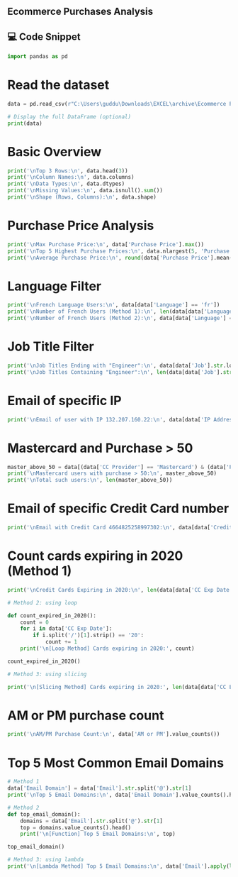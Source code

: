 ## Ecommerce Purchases Analysis
## 💻 Code Snippet


```python
import pandas as pd
```
# Read the dataset
```python
data = pd.read_csv(r"C:\Users\guddu\Downloads\EXCEL\archive\Ecommerce Purchases")

# Display the full DataFrame (optional)
print(data)
```
# Basic Overview
```python
print('\nTop 3 Rows:\n', data.head(3))
print('\nColumn Names:\n', data.columns)
print('\nData Types:\n', data.dtypes)
print('\nMissing Values:\n', data.isnull().sum())
print('\nShape (Rows, Columns):\n', data.shape)
```
# Purchase Price Analysis
```python
print('\nMax Purchase Price:\n', data['Purchase Price'].max())
print('\nTop 5 Highest Purchase Prices:\n', data.nlargest(5, 'Purchase Price'))
print('\nAverage Purchase Price:\n', round(data['Purchase Price'].mean(), 2))
```
# Language Filter
```python
print('\nFrench Language Users:\n', data[data['Language'] == 'fr'])
print('\nNumber of French Users (Method 1):\n', len(data[data['Language'] == 'fr']))
print('\nNumber of French Users (Method 2):\n', data[data['Language'] == 'fr'].count())
```

# Job Title Filter
```python
print('\nJob Titles Ending with "Engineer":\n', data[data['Job'].str.lower().str.endswith('engineer')])
print('\nJob Titles Containing "Engineer":\n', len(data[data['Job'].str.contains('engineer', case=False)]))
```
# Email of specific IP
```python
print('\nEmail of user with IP 132.207.160.22:\n', data[data['IP Address'] == "132.207.160.22"]['Email'])
```
# Mastercard and Purchase > 50
```python
master_above_50 = data[(data['CC Provider'] == 'Mastercard') & (data['Purchase Price'] > 50)]
print('\nMastercard users with purchase > 50:\n', master_above_50)
print('\nTotal such users:\n', len(master_above_50))
```
# Email of specific Credit Card number
```python
print('\nEmail with Credit Card 4664825258997302:\n', data[data['Credit Card'] == 4664825258997302]['Email'])
```
# Count cards expiring in 2020 (Method 1)
```python
print('\nCredit Cards Expiring in 2020:\n', len(data[data['CC Exp Date'].str.endswith('20')]))

# Method 2: using loop

def count_expired_in_2020():
    count = 0
    for i in data['CC Exp Date']:
        if i.split('/')[1].strip() == '20':
            count += 1
    print('\n[Loop Method] Cards expiring in 2020:', count)

count_expired_in_2020()

# Method 3: using slicing

print('\n[Slicing Method] Cards expiring in 2020:', len(data[data['CC Exp Date'].apply(lambda x: x[3:] == '20')]))
```
# AM or PM purchase count
```python
print('\nAM/PM Purchase Count:\n', data['AM or PM'].value_counts())
```
# Top 5 Most Common Email Domains
```python
# Method 1
data['Email Domain'] = data['Email'].str.split('@').str[1]
print('\nTop 5 Email Domains:\n', data['Email Domain'].value_counts().head())

# Method 2
def top_email_domain():
    domains = data['Email'].str.split('@').str[1]
    top = domains.value_counts().head()
    print('\n[Function] Top 5 Email Domains:\n', top)

top_email_domain()

# Method 3: using lambda
print('\n[Lambda Method] Top 5 Email Domains:\n', data['Email'].apply(lambda x: x.split('@')[1]).value_counts().head())
```
